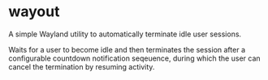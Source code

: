 # wayout

A simple Wayland utility to automatically terminate idle user sessions.

Waits for a user to become idle and then terminates the session after a
configurable countdown notification seqeuence, during which the user can cancel
the termination by resuming activity.
